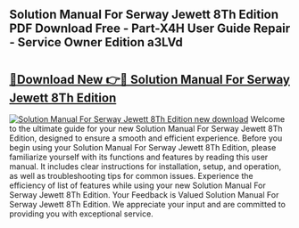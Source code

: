 ## Solution Manual For Serway Jewett 8Th Edition PDF Download Free - Part-X4H User Guide Repair - Service Owner Edition a3LVd

# <h2><a href="http://bc95864.oget.top/?id=Solution+Manual+For+Serway+Jewett+8Th+Edition">🔗Download New 👉🔴 Solution Manual For Serway Jewett 8Th Edition</a></h2>

[![Solution Manual For Serway Jewett 8Th Edition new download](https://i.imgur.com/5g1atiW.png)](http://bc95864.oget.top/?id=Solution+Manual+For+Serway+Jewett+8Th+Edition)
Welcome to the ultimate guide for your new Solution Manual For Serway Jewett 8Th Edition, designed to ensure a smooth and efficient experience. Before you begin using your Solution Manual For Serway Jewett 8Th Edition, please familiarize yourself with its functions and features by reading this user manual. It includes clear instructions for installation, setup, and operation, as well as troubleshooting tips for common issues. Experience the efficiency of list of features while using your new Solution Manual For Serway Jewett 8Th Edition. Your Feedback is Valued Solution Manual For Serway Jewett 8Th Edition. We appreciate your input and are committed to providing you with exceptional service.
